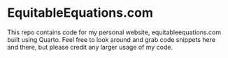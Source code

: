 # EquitableEquations.com

This repo contains code for my personal website, equitableequations.com built using Quarto. Feel free to
look around and grab code snippets here and there, but please credit any larger usage of my code.